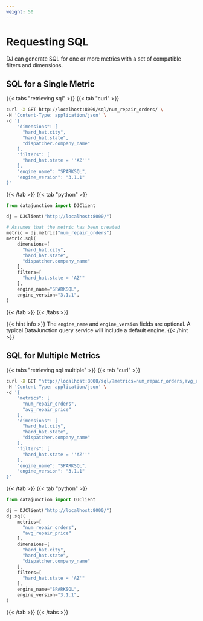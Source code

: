```yaml
---
weight: 50
---
```


# Requesting SQL

DJ can generate SQL for one or more metrics with a set of compatible 
filters and dimensions.

## SQL for a Single Metric

{{< tabs "retrieving sql" >}}
{{< tab "curl" >}}
```sh
curl -X GET http://localhost:8000/sql/num_repair_orders/ \
-H 'Content-Type: application/json' \
-d '{
    "dimensions": [
      "hard_hat.city",
      "hard_hat.state",
      "dispatcher.company_name"
    ],
    "filters": [
      "hard_hat.state = ''AZ''"
    ],
    "engine_name": "SPARKSQL",
    "engine_version": "3.1.1"
}'
```
{{< /tab >}}
{{< tab "python" >}}

```py
from datajunction import DJClient

dj = DJClient("http://localhost:8000/")

# Assumes that the metric has been created
metric = dj.metric("num_repair_orders")
metric.sql(
    dimensions=[
      "hard_hat.city",
      "hard_hat.state",
      "dispatcher.company_name"
    ],
    filters=[
      "hard_hat.state = 'AZ'"
    ],
    engine_name="SPARKSQL",
    engine_version="3.1.1",
)
```
{{< /tab >}}
{{< /tabs >}}

{{< hint info >}}
The `engine_name` and `engine_version` fields are optional. A typical DataJunction query service will include a default engine.
{{< /hint >}}

## SQL for Multiple Metrics

{{< tabs "retrieving sql multiple" >}}
{{< tab "curl" >}}
```sh
curl -X GET "http://localhost:8000/sql/?metrics=num_repair_orders,avg_repair_price&dimensions=hard_hat.city,hard_hat.state,dispatcher.company_name&filters=hard_hat.state='AZ'" \
-H 'Content-Type: application/json' \
-d '{
    "metrics": [
      "num_repair_orders",
      "avg_repair_price"
    ],
    "dimensions": [
      "hard_hat.city",
      "hard_hat.state",
      "dispatcher.company_name"
    ],
    "filters": [
      "hard_hat.state = ''AZ''"
    ],
    "engine_name": "SPARKSQL",
    "engine_version": "3.1.1"
}'
```
{{< /tab >}}
{{< tab "python" >}}

```py
from datajunction import DJClient

dj = DJClient("http://localhost:8000/")
dj.sql(
    metrics=[
      "num_repair_orders",
      "avg_repair_price"
    ],
    dimensions=[
      "hard_hat.city",
      "hard_hat.state",
      "dispatcher.company_name"
    ],
    filters=[
      "hard_hat.state = 'AZ'"
    ],
    engine_name="SPARKSQL",
    engine_version="3.1.1",
)
```
{{< /tab >}}
{{< /tabs >}}
